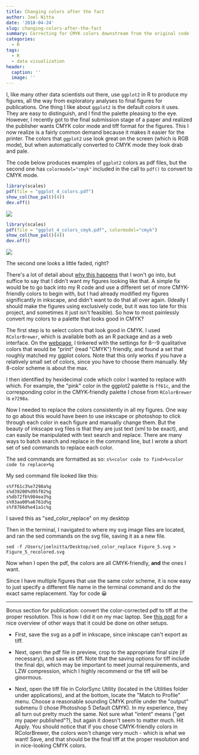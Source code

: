 ```yaml
---
title: Changing colors after the fact
author: Joel Nitta
date: '2018-04-24'
slug: changing-colors-after-the-fact
summary: Correcting for CMYK colors downstream from the original code
categories:
  - R
tags:
  - R
  - data visualization
header:
  caption: ''
  image: ''
---
```





I, like many other data scientists out there, use `ggplot2` in R to produce my figures, all the way from exploratory analyses to final figures for publications. One thing I like about `ggplot2` is the default colors it uses. They are easy to distinguish, and I find the palette pleasing to the eye. However, I recently got to the final submission stage of a paper and realized the publisher wants CMYK color mode and tiff format for the figures. This I now realize is a fairly common demand because it makes it easier for the printer. The colors that `ggplot2` use look great on the screen (which is RGB mode), but when automatically converted to CMYK mode they look drab and pale.

The code below produces examples of `ggplot2` colors as pdf files, but the second one has `colormodel="cmyk"` included in the call to `pdf()` to convert to CMYK mode.


```r
library(scales)
pdf(file = "ggplot_4_colors.pdf")
show_col(hue_pal()(4))
dev.off()
```



![](/post/2018-04-24-changing-colors-after-the-fact/ggplot_4_colors.png)


```r
library(scales)
pdf(file = "ggplot_4_colors_cmyk.pdf", colormodel="cmyk")
show_col(hue_pal()(4))
dev.off()
```



![](/post/2018-04-24-changing-colors-after-the-fact/ggplot_4_colors_cmyk.png)

The second one looks a little faded, right?

There's a lot of detail about [why this happens](https://blog.redbubble.com/2017/05/designing-in-cmyk-vs-rgb/) that I won't go into, but suffice to say that I didn't want my figures looking like that. A simple fix would be to go back into my R code and use a different set of more CMYK-friendly colors to begin with, but I had already modified my figures significantly in inkscape, and didn't want to do that all over again. (Ideally I should make the figures using exclusively code, but it was too late for this project, and sometimes it just isn't feasible). So how to most painlessly convert my colors to a palette that looks good in CMYK?

The first step is to select colors that look good in CMYK. I used `RColorBrewer`, which is available both as an R package and as a web interface. On the [webpage](http://colorbrewer2.org/), I tinkered with the settings for 8--9 qualitative colors that would be "print" (read "CMYK") friendly, and found a set that roughly matched my ggplot colors. Note that this only works if you have a relatively small set of colors, since you have to choose them manually. My 8-color scheme is about the max.

I then identified by hexidecimal code which color I wanted to replace with which. For example, the "pink" color in the ggplot2 palette is `ff61c`, and the corresponding color in the CMYK-friendly palette I chose from `RColorBrewer` is `e7298a`.

Now I needed to replace the colors consistently in all my figures. One way to go about this would have been to use inkscape or photoshop to click through each color in each figure and manually change them. But the beauty of inkscape svg files is that they are just text (xml to be exact), and can easily be manipulated with text search and replace. There are many ways to batch search and replace in the command line, but I wrote a short set of sed commands to replace each color.

The sed commands are formatted as so:
`s%<color code to find>%<color code to replace>%g`

My sed command file looked like this:

```
s%ff61c3%e7298a%g
s%d39200%d95f02%g
s%db72fb%984ea3%g
s%93aa00%a6761d%g
s%f8766d%e41a1c%g
```

I saved this as "sed_color_replace" on my desktop

Then in the terminal, I navigated to where my svg image files are located, and ran the sed commands on the svg file, saving it as a new file.

`sed -f /Users/joelnitta/Desktop/sed_color_replace Figure_5.svg > Figure_5_recolored.svg`

Now when I open the pdf, the colors are all CMYK-friendly, **and** the ones I want.

Since I have multiple figures that use the same color scheme, it is now easy to just specify a different file name in the terminal command and do the exact same replacement. Yay for code 😀

***

Bonus section for publication: convert the color-corrected pdf to tiff at the proper resolution. This is how I did it on my mac laptop. See [this post](https://thepoliticalmethodologist.com/2013/11/25/making-high-resolution-graphics-for-academic-publishing/) for a nice overview of other ways that it could be done on other setups.

* First, save the svg as a pdf in inkscape, since inkscape can't export as tiff. 
* Next, open the pdf file in preview, crop to the appropriate final size (if necessary), and save as tiff. Note that the saving options for tiff include the final dpi, which may be important to meet journal requirements, and LZW compression, which I highly recommend or the tiff will be ginormous.

* Next, open the tiff file in ColorSync Utility (located in the Utilities folder under applications), and at the bottom, locate the "Match to Profile" menu. Choose a reasonable sounding CMYK profile under the "output" submenu (I chose Photoshop 5 Default CMYK). In my experience, they all turn out pretty much the same. Not sure what "intent" means ("get my paper published"?), but again it doesn't seem to matter much. Hit Apply. You should notice that if you chose CMYK-friendly colors in RColorBrewer, the colors won't change very much - which is what we want! Save, and that should be the final tiff at the proper resolution and in nice-looking CMYK colors.
